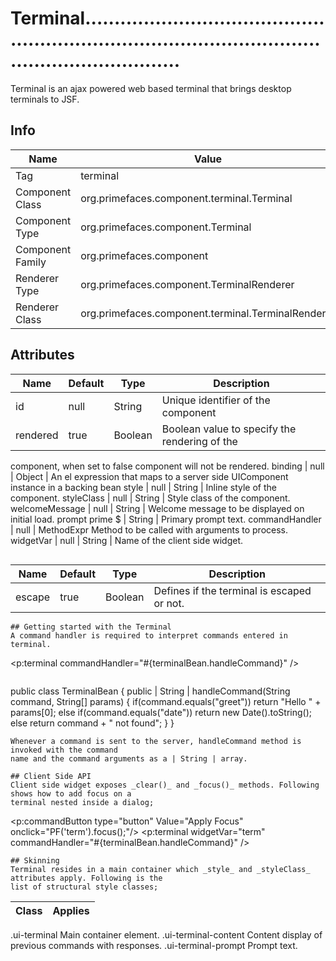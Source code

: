 # Terminal...........................................................................................................................

Terminal is an ajax powered web based terminal that brings desktop terminals to JSF.

## Info

| Name | Value |
| - | - |
| Tag | terminal
| Component Class | org.primefaces.component.terminal.Terminal
| Component Type | org.primefaces.component.Terminal
| Component Family | org.primefaces.component |
| Renderer Type | org.primefaces.component.TerminalRenderer
| Renderer Class | org.primefaces.component.terminal.TerminalRenderer

## Attributes

| Name | Default | Type | Description | 
| --- | --- | --- | --- |
id | null | String | Unique identifier of the component
rendered | true | Boolean | Boolean value to specify the rendering of the
component, when set to false component will not be
rendered.
binding | null | Object | An el expression that maps to a server side UIComponent instance in a backing bean
style | null | String | Inline style of the component.
styleClass | null | String | Style class of the component.
welcomeMessage | null | String | Welcome message to be displayed on initial load.
prompt prime $ | String | Primary prompt text.
commandHandler | null | MethodExpr Method to be called with arguments to process.
widgetVar | null | String | Name of the client side widget.
```

```
| Name | Default | Type | Description | 
| --- | --- | --- | --- |
escape | true | Boolean | Defines if the terminal is escaped or not.
```
## Getting started with the Terminal
A command handler is required to interpret commands entered in terminal.

```
<p:terminal commandHandler="#{terminalBean.handleCommand}" />
```
```
public class TerminalBean {
public | String | handleCommand(String command, String[] params) {
if(command.equals("greet"))
return "Hello " + params[0];
else if(command.equals("date"))
return new Date().toString();
else
return command + " not found";
}
}
```
Whenever a command is sent to the server, handleCommand method is invoked with the command
name and the command arguments as a | String | array.

## Client Side API
Client side widget exposes _clear()_ and _focus()_ methods. Following shows how to add focus on a
terminal nested inside a dialog;

```
<p:commandButton type="button" Value="Apply Focus" onclick="PF('term').focus();"/>
<p:terminal widgetVar="term" commandHandler="#{terminalBean.handleCommand}" />
```
## Skinning
Terminal resides in a main container which _style_ and _styleClass_ attributes apply. Following is the
list of structural style classes;

```
| Class | Applies | 
| --- | --- | 
.ui-terminal Main container element.
.ui-terminal-content Content display of previous commands with responses.
.ui-terminal-prompt Prompt text.
```
